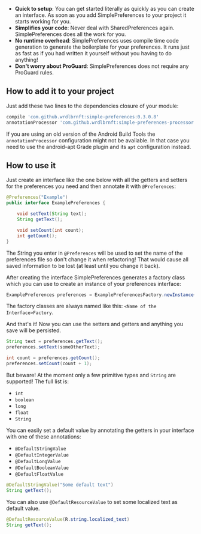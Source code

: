 - **Quick to setup**: You can get started literally as quickly as you can create an interface. As soon as you add SimplePreferences to your project it starts working for you.
 - **Simplifies your code**: Never deal with SharedPreferences again. SimplePreferences does all the work for you.
 - **No runtime overhead**: SimplePreferences uses compile time code generation to generate the boilerplate for your preferences. It runs just as fast as if you had written it yourself without you having to do anything!
 - **Don't worry about ProGuard**: SimplePreferences does not require any ProGuard rules.
 
## How to add it to your project

Just add these two lines to the dependencies closure of your module:

```groovy
compile 'com.github.wrdlbrnft:simple-preferences:0.3.0.8'
annotationProcessor 'com.github.wrdlbrnft:simple-preferences-processor:0.3.0.8'
```

If you are using an old version of the Android Build Tools the `annotationProcessor` configuration might not be available. In that case you need to use the android-apt Grade plugin and its `apt` configuration instead.

## How to use it

Just create an interface like the one below with all the getters and setters for the preferences you need and then annotate it with `@Preferences`:

```java
@Preferences("Example")
public interface ExamplePreferences {

    void setText(String text);
    String getText();

    void setCount(int count);
    int getCount();
}
```

The String you enter in `@Preferences` will be used to set the name of the preferences file so don't change it when refactoring! That would cause all saved information to be lost (at least until you change it back). 

After creating the interface SimplePreferences generates a factory class which you can use to create an instance of your preferences interface:

```java
ExamplePreferences preferences = ExamplePreferencesFactory.newInstance(context);
```

The factory classes are always named like this: `<Name of the Interface>Factory`.

And that's it! Now you can use the setters and getters and anything you save will be persisted.

```java
String text = preferences.getText();
preferences.setText(someOtherText);

int count = preferences.getCount();
preferences.setCount(count + 1);
```

But beware! At the moment only a few primitive types and `String` are supported! The full list is:

 - `int`
 - `boolean`
 - `long`
 - `float`
 - `String`
 
You can easily set a default value by annotating the getters in your interface with one of these annotations:

 - `@DefaultStringValue`
 - `@DefaultIntegerValue`
 - `@DefaultLongValue`
 - `@DefaultBooleanValue`
 - `@DefaultFloatValue`
 
```java
@DefaultStringValue("Some default text")
String getText();
```

You can also use `@DefaultResourceValue` to set some localized text as default value.
```java
@DefaultResourceValue(R.string.localized_text)
String getText();
```
